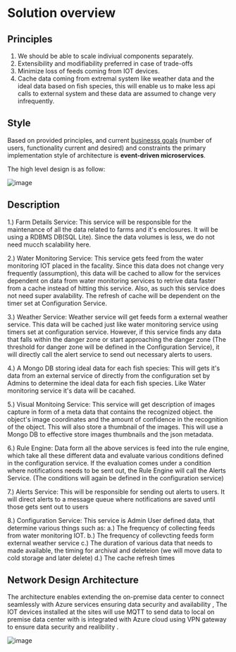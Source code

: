 # Solution overview

## Principles

1. We should be able to scale indiviual components separately.
2. Extensibility and modifiability preferred in case of trade-offs  
3. Minimize loss of feeds coming from IOT devices.
4. Cache data coming from extremal system like weather data and the ideal data based on fish species, this will enable us to make less api calls to external system and these data are assumed to change very infrequently.

## Style

Based on provided principles, and current [businesss goals](https://github.com/mu2712/archkatas/blob/development/Requirements/Functional.md) (number of users, functionality current and desired) and constraints the primary implementation style of architecture is **event-driven microservices**.

The high level design is as follow:

![image](https://github.com/mu2712/archkatas/assets/57832454/a5082b07-9294-4708-ba2a-489c821a5558)

## Description
1.) Farm Details Service: This service will be responsible for the maintenance of all the data related to farms and it's enclosures. It will be using a RDBMS DB(SQL Lite). Since the data volumes is less, we do not need mucch scalability here.

2.) Water Monitoring Service: This service gets feed from the water monitoring IOT placed in the facality. Since this data does not change very frequently (assumption), this data will be cached to allow for the services dependent on data from water monitoring services to retrive data faster from a cache instead of hitting this service. Also, as such this service does not need super avalability.
The refresh of cache will be dependent on the timer set at Configuration Service.

3.) Weather Service: Weather service will get feeds form a external weather service. This data will be cached just like water monitoring service using timers set at configuration service. However, if this service finds any data that falls within the danger zone or start approaching the danger zone (The threshold for danger zone will  be defined in the Configuration Service), it will directly call the alert service to send out necessary alerts to users.

4.) A Mongo DB storing ideal data for each fish species: This will gets it's data from an external service of directly from the configuration set by Admins to determine the ideal data for each fish species. Like Water monitoring service it's data will be cacahed.

5.) Visual Monitoing Service: This service will get description of images capture in form of a meta data that contains the recognized object. the object's image coordinates and the amount of confidence in the recognition of the object. This will also store a thumbnail of the images. This will use a Mongo DB to effective store images thumbnails and the json  metadata.

6.) Rule Engine: Data form all the above services is feed into the rule engine, which take all these different data and evaluate various conditions defined in the configuration service. If the evaluation comes under a condition where notifications needs to be sent out, the Rule Engine will call the Alerts Service. (The conditions will again be defined in the configuration service)

7.) Alerts Service: This will be responsible for sending out alerts to users. It will direct alerts to a message queue where notifications are saved until those gets sent out to users

8.) Configuration Service: This service is Admin User defined data, that determine various things such as:
   a.) The frequency of collecting feeds from water monitoring IOT.
   b.) The frequency of collevcting feeds form external weather service
   c.) The duration of various data that needs to made available, the timing for archival and deleteion (we will move data to cold 
       storage and later delete)
   d.) The cache refresh times

## Network Design Architecture

   The architecture enables extending the on-premise data center to connect seamlessly with Azure services ensuring data security and availability , The IOT devices installed at the sites will use MQTT to send data to local 
   on premise data center with is integrated with Azure cloud using VPN gateway to ensure data security and realibility .

   ![image](https://github.com/mu2712/archkatas/assets/69727351/3146b48b-1730-4d68-8d2f-e613c80d22f3)


